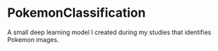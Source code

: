 # PokemonClassification
A small deep learning model I created during my studies that identifies Pokemon images. 
